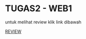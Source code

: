 # TUGAS2 - WEB1 
untuk melihat review klik link dibawah 


[REVIEW](https://arta678.github.io/web1-tugas2/)


